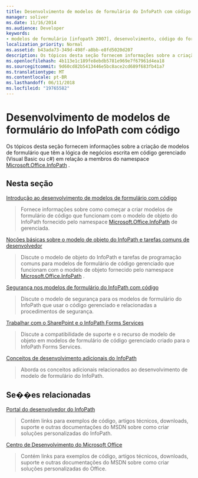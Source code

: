 ```yaml
---
title: Desenvolvimento de modelos de formulário do InfoPath com código
manager: soliver
ms.date: 11/16/2014
ms.audience: Developer
keywords:
- modelos de formulário [infopath 2007], desenvolvimento, código do formulário Modelos [InfoPath 2007], gerenciados, modelos de formulário de código do InfoPath 2007, gerenciado [InfoPath 2007]
localization_priority: Normal
ms.assetid: b43ada73-349d-498f-a8bb-e8fd5020d207
description: Os tópicos desta seção fornecem informações sobre a criação de modelos de formulário que têm a lógica de negócios escrita em código gerenciado (Visual Basic ou c#) em relação a membros do namespace Microsoft.Office.InfoPath.
ms.openlocfilehash: 4b113e1c189fe8ebdb5781e969e7f67961d4ea18
ms.sourcegitcommit: 9d60cd82b5413446e5bc8ace2cd689f683fb41a7
ms.translationtype: MT
ms.contentlocale: pt-BR
ms.lasthandoff: 06/11/2018
ms.locfileid: "19765582"
---
```

# <a name="developing-infopath-form-templates-with-code"></a>Desenvolvimento de modelos de formulário do InfoPath com código

Os tópicos desta seção fornecem informações sobre a criação de modelos de formulário que têm a lógica de negócios escrita em código gerenciado (Visual Basic ou c#) em relação a membros do namespace [Microsoft.Office.InfoPath](https://msdn.microsoft.com/library/Microsoft.Office.InfoPath.aspx) . 
  
## <a name="in-this-section"></a>Nesta seção

[Introdução ao desenvolvimento de modelos de formulário com código](getting-started-developing-form-templates-with-code.md)
  
> Fornece informações sobre como começar a criar modelos de formulário de código que funcionam com o modelo de objeto do InfoPath fornecido pelo namespace [Microsoft.Office.InfoPath](https://msdn.microsoft.com/library/Microsoft.Office.InfoPath.aspx) de gerenciada. 
    
[Noções básicas sobre o modelo de objeto do InfoPath e tarefas comuns de desenvolvedor](understanding-the-infopath-object-model-and-common-developer-tasks.md)
  
> Discute o modelo de objeto do InfoPath e tarefas de programação comuns para modelos de formulário de código gerenciado que funcionam com o modelo de objeto fornecido pelo namespace [Microsoft.Office.InfoPath](https://msdn.microsoft.com/library/Microsoft.Office.InfoPath.aspx) . 
    
[Segurança nos modelos de formulário do InfoPath com código](security-in-infopath-form-templates-with-code.md)
  
> Discute o modelo de segurança para os modelos de formulário do InfoPath que usar o código gerenciado e relacionadas a procedimentos de segurança.
    
[Trabalhar com o SharePoint e o InfoPath Forms Services](working-with-sharepoint-and-infopath-forms-services.md)
  
> Discute a compatibilidade de suporte e o recurso de modelo de objeto em modelos de formulário de código gerenciado criado para o InfoPath Forms Services. 
    
[Conceitos de desenvolvimento adicionais do InfoPath](additional-infopath-development-concepts.md)
  
> Aborda os conceitos adicionais relacionados ao desenvolvimento de modelo de formulário do InfoPath.
    
## <a name="related-sections"></a>Se��es relacionadas

[Portal do desenvolvedor do InfoPath](http://go.microsoft.com/fwlink?LinkID=11689)
  
> Contém links para exemplos de código, artigos técnicos, downloads, suporte e outras documentações do MSDN sobre como criar soluções personalizadas do InfoPath.
    
[Centro de Desenvolvimento do Microsoft Office](http://go.microsoft.com/fwlink?LinkID=27128)
  
> Contém links para exemplos de código, artigos técnicos, downloads, suporte e outras documentações do MSDN sobre como criar soluções personalizadas do Office.
    

